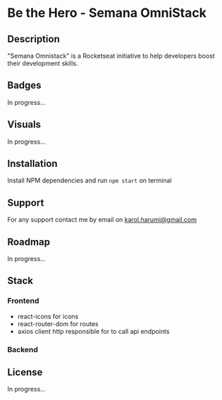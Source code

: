 # Be the Hero - Semana OmniStack

## Description
"Semana Omnistack" is a Rocketseat initiative to help developers boost their development skills.

## Badges
In progress...

## Visuals
In progress...

## Installation

Install NPM dependencies and run `npm start` on terminal

## Support
For any support contact me by email on karol.harumi@gmail.com

## Roadmap
In progress...

## Stack

### Frontend
- react-icons for icons
- react-router-dom for routes
- axios client http responsible for to call api endpoints

### Backend

## License
In progress...
